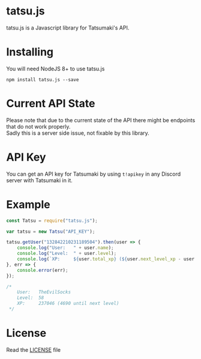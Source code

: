 # tatsu.js

tatsu.js is a Javascript library for Tatsumaki's API.

# Installing

You will need NodeJS 8+ to use tatsu.js
```
npm install tatsu.js --save
```

# Current API State
Please note that due to the current state of the API there might be endpoints that do not work properly.  
Sadly this is a server side issue, not fixable by this library.

# API Key

You can get an API key for Tatsumaki by using `t!apikey` in any Discord server with Tatsumaki in it.

# Example

```js
const Tatsu = require("tatsu.js");

var tatsu = new Tatsu("API_KEY");

tatsu.getUser("132842210231189504").then(user => {
    console.log("User:   " + user.name);
    console.log("Level:  " + user.level);
    console.log(`XP:     ${user.total_xp} (${user.next_level_xp - user.level_xp} until next level)`);
}, err => {
	console.error(err);
});

/*
	User:   TheEvilSocks
	Level:  58
	XP:     237046 (4690 until next level)
 */

```

# License
Read the [LICENSE](https://github.com/TheEvilSocks/tatsu.js/blob/master/LICENSE) file